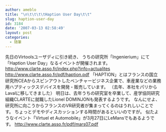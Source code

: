 ```yaml
---
author: ameblo
title: "\n\t\t\t\tHaption User Day\t\t"
slug: haption-user-day
id: 3184
date: '2007-03-13 02:58:49'
layout: post
categories:
  - 随筆
---
```


先日のVirtoolsユーザディに引き続き、 うちの研究所「Ingenierium」にて「Haption User Day」なるイベントが開催されます。 http://www.clarte.asso.fr/index.php?info=actualites http://www.clarte.asso.fr/pdf/haption.pdf 「HAPTION」とはフランスの国立研究所CEAからスピンアウトしたベンチャービジネス企業で、車産業などの業務用ハプティックスデバイスを開発・販売しています。 （去年、本社をパリからLavalに移してきました） 明日は、去年うちの研究室を卒業して、産学協同研究組織CLARTEに就職したLionel DOMINJONも発表するようです。 なんにせよ、研究所に向こうからフランスのVR研究者が集まってくるのはうれしいことです。 ちょっとデモやディスカッションする時間があるといいのですが。 似たようなイベント「Virtuel et Automobile」が3月27日にLeMansでもあるようです。 http://www.clarte.asso.fr/pdf/mars07.pdf